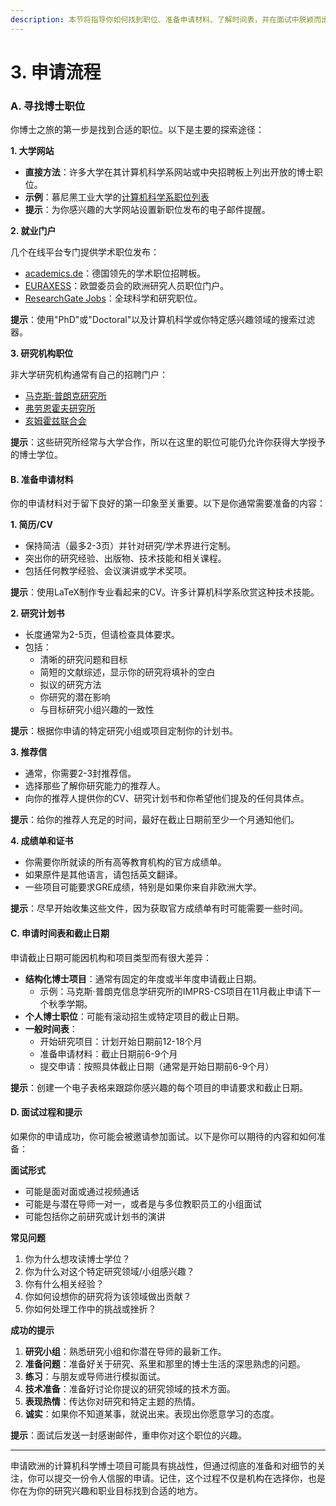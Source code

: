 ```yaml
---
description: 本节将指导你如何找到职位、准备申请材料、了解时间表，并在面试中脱颖而出。
---
```


# 3. 申请流程

### A. 寻找博士职位

你博士之旅的第一步是找到合适的职位。以下是主要的探索途径：

**1. 大学网站**

* **直接方法**：许多大学在其计算机科学系网站或中央招聘板上列出开放的博士职位。
* **示例**：慕尼黑工业大学的[计算机科学系职位列表](https://www.in.tum.de/en/i15/jobs/)
* **提示**：为你感兴趣的大学网站设置新职位发布的电子邮件提醒。

**2. 就业门户**

几个在线平台专门提供学术职位发布：

* [academics.de](https://www.academics.de/)：德国领先的学术职位招聘板。
* [EURAXESS](https://euraxess.ec.europa.eu/)：欧盟委员会的欧洲研究人员职位门户。
* [ResearchGate Jobs](https://www.researchgate.net/jobs)：全球科学和研究职位。

**提示**：使用"PhD"或"Doctoral"以及计算机科学或你特定感兴趣领域的搜索过滤器。

**3. 研究机构职位**

非大学研究机构通常有自己的招聘门户：

* [马克斯·普朗克研究所](https://www.mpg.de/jobboard)
* [弗劳恩霍夫研究所](https://recruiting.fraunhofer.de/Jobs/1)
* [亥姆霍兹联合会](https://www.helmholtz.de/en/jobs-talent/job-vacancies/)

**提示**：这些研究所经常与大学合作，所以在这里的职位可能仍允许你获得大学授予的博士学位。

#### B. 准备申请材料

你的申请材料对于留下良好的第一印象至关重要。以下是你通常需要准备的内容：

**1. 简历/CV**

* 保持简洁（最多2-3页）并针对研究/学术界进行定制。
* 突出你的研究经验、出版物、技术技能和相关课程。
* 包括任何教学经验、会议演讲或学术奖项。

**提示**：使用LaTeX制作专业看起来的CV。许多计算机科学系欣赏这种技术技能。

**2. 研究计划书**

* 长度通常为2-5页，但请检查具体要求。
* 包括：
  * 清晰的研究问题和目标
  * 简短的文献综述，显示你的研究将填补的空白
  * 拟议的研究方法
  * 你研究的潜在影响
  * 与目标研究小组兴趣的一致性

**提示**：根据你申请的特定研究小组或项目定制你的计划书。

**3. 推荐信**

* 通常，你需要2-3封推荐信。
* 选择那些了解你研究能力的推荐人。
* 向你的推荐人提供你的CV、研究计划书和你希望他们提及的任何具体点。

**提示**：给你的推荐人充足的时间，最好在截止日期前至少一个月通知他们。

**4. 成绩单和证书**

* 你需要你所就读的所有高等教育机构的官方成绩单。
* 如果原件是其他语言，请包括英文翻译。
* 一些项目可能要求GRE成绩，特别是如果你来自非欧洲大学。

**提示**：尽早开始收集这些文件，因为获取官方成绩单有时可能需要一些时间。

#### C. 申请时间表和截止日期

申请截止日期可能因机构和项目类型而有很大差异：

* **结构化博士项目**：通常有固定的年度或半年度申请截止日期。
  * 示例：马克斯·普朗克信息学研究所的IMPRS-CS项目在11月截止申请下一个秋季学期。
* **个人博士职位**：可能有滚动招生或特定项目的截止日期。
* **一般时间表**：
  * 开始研究项目：计划开始日期前12-18个月
  * 准备申请材料：截止日期前6-9个月
  * 提交申请：按照具体截止日期（通常是开始日期前6-9个月）

**提示**：创建一个电子表格来跟踪你感兴趣的每个项目的申请要求和截止日期。

#### D. 面试过程和提示

如果你的申请成功，你可能会被邀请参加面试。以下是你可以期待的内容和如何准备：

**面试形式**

* 可能是面对面或通过视频通话
* 可能是与潜在导师一对一，或者是与多位教职员工的小组面试
* 可能包括你之前研究或计划书的演讲

**常见问题**

1. 你为什么想攻读博士学位？
2. 你为什么对这个特定研究领域/小组感兴趣？
3. 你有什么相关经验？
4. 你如何设想你的研究将为该领域做出贡献？
5. 你如何处理工作中的挑战或挫折？

**成功的提示**

1. **研究小组**：熟悉研究小组和你潜在导师的最新工作。
2. **准备问题**：准备好关于研究、系里和那里的博士生活的深思熟虑的问题。
3. **练习**：与朋友或导师进行模拟面试。
4. **技术准备**：准备好讨论你提议的研究领域的技术方面。
5. **表现热情**：传达你对研究和特定主题的热情。
6. **诚实**：如果你不知道某事，就说出来。表现出你愿意学习的态度。

**提示**：面试后发送一封感谢邮件，重申你对这个职位的兴趣。

***

申请欧洲的计算机科学博士项目可能具有挑战性，但通过彻底的准备和对细节的关注，你可以提交一份令人信服的申请。记住，这个过程不仅是机构在选择你，也是你在为你的研究兴趣和职业目标找到合适的地方。
